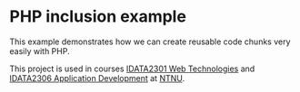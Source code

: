 # PHP inclusion example

This example demonstrates how we can create reusable code chunks very easily with PHP.

This project is used in
courses [IDATA2301 Web Technologies](https://www.ntnu.edu/studies/courses/IDATA2301)
and [IDATA2306 Application Development](https://www.ntnu.edu/studies/courses/IDATA2306)
at [NTNU](https://www.ntnu.edu/).
